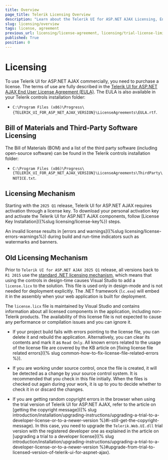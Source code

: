 ```yaml
---
title: Overview
page_title: Telerik Licensing Overview
description: "Learn about the Telerik UI for ASP.NET AJAX Licensing, End User License Agreement, Bill of Materials and Third-Party Sofware Licensing"
slug: licensing/overview
tags: license, agreement
previous_url: licensing/license-agreement, licensing/trial-license-limitations, licensing/license-file, licensing
published: True
position: 0
---
```


# Licensing

To use Telerik UI for ASP.NET AJAX commercially, you need to purchase a license. The terms of use are fully described in the [Telerik UI for ASP.NET AJAX End User License Agreement (EULA)](https://www.telerik.com/purchase/license-agreement/aspnet-ajax). The EULA is also available in your Telerik controls installation folder:
 - `C:\Program Files (x86)\Progress\{TELERIK_UI_FOR_ASP_NET_AJAX_VERSION}\LicenseAgreements\EULA.rtf`.


## Bill of Materials and Third-Party Software Licensing

The Bill of Materials (BOM) and a list of the third party software (including open-source software) can be found in the Telerik controls installation folder:
- `C:\Program Files (x86)\Progress\{TELERIK_UI_FOR_ASP_NET_AJAX_VERSION}\LicenseAgreements\ThirdParty\NOTICE.txt`.

## Licensing Mechanism

Starting with the `2025 Q1` release, Telerik UI for ASP.NET AJAX requires activation through a license key. To download your personal activation key and activate the Telerik UI for ASP.NET AJAX components, follow [License Key Installation]({%slug licensing/license-key%}) steps.

An invalid license results in [errors and warnings]({%slug licensing/license-errors-warnings%}) during build and run-time indicators such as watermarks and banners.

## Old Licensing Mechanism

Prior to `Telerik UI for ASP.NET AJAX 2025 Q1` release, all versions back to `R1 2015` use the [standard .NET licensing mechanism](https://docs.microsoft.com/bg-bg/dotnet/framework/tools/lc-exe-license-compiler), which means that using the controls in design-time causes Visual Studio to add a `license.licx` to the solution.	This file is used only in design-mode and is not needed for deployment explicitly. The .NET framework (`lc.exe`) will	embed it in the assembly when your web application is built for deployment.

The `license.licx` file is maintained by Visual Studio and contains information about all licensed components in the application, including non-Telerik products. The availability of this license file is not expected to cause any performance or compilation issues and you can ignore it.

* If your project build fails with errors pointing to the license file, you can delete it and rebuild the application. Alternatively, you can clear its contents and mark it as `Read Only`. All known errors related to the usage of the license file are covered by the KB article on [fixing license file related errors]({% slug common-how-to-fix-license-file-related-errors %}).

* If you are working under source control, once the file is created, it will be detected as a change by your source control system. It is recommended that you check in this file initially. When the files is checked out again during your work,	it is up to you to decide whether to check it in or discard the changes.

* If you are getting random copyright errors in the browser when using the trial version of Telerik UI for ASP.NET AJAX, refer to the article on [getting the copyright message]({% slug introduction/installation/upgrading-instructions/upgrading-a-trial-to-a-developer-license-or-to-a-newer-version %}#i-still-get-the-copyright-message). In this case, you need to upgrade the `Telerik.Web.UI.dll` trial version with the registered developer one as explained in the article on [upgrading a trial to a developer license]({% slug introduction/installation/upgrading-instructions/upgrading-a-trial-to-a-developer-license-or-to-a-newer-version %}#upgrade-from-trial-to-licensed-version-of-telerik-ui-for-aspnet-ajax).